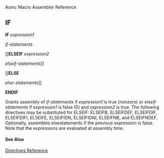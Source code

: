 Asmc Macro Assembler Reference

## IF

**IF** _expression1_

_if-statements_

[[**ELSEIF** _expression2_

_elseif-statements_]]

[[**ELSE**

_else-statements_]]

**ENDIF**

Grants assembly of _if-statements_ if _expression1_ is true (nonzero) or _elseif-statements_ if _expression1_ is false (0) and _expression2_ is true. The following directives may be substituted for ELSEIF: ELSEIFB, ELSEIFDEF, ELSEIFDIF, ELSEIFDIFI, ELSEIFE, ELSEIFIDN, ELSEIFIDNI, ELSEIFNB, and ELSEIFNDEF. Optionally, assembles elsestatements if the previous expression is false. Note that the expressions are evaluated at assembly time.

#### See Also

[Directives Reference](readme.md)
